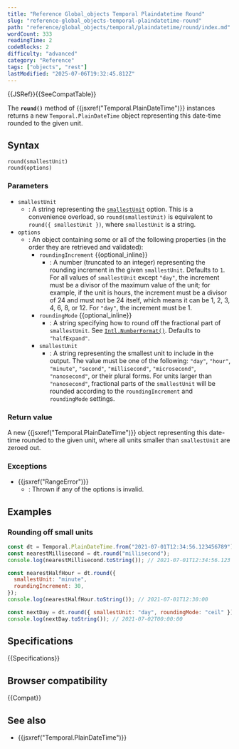 ```yaml
---
title: "Reference Global_objects Temporal Plaindatetime Round"
slug: "reference-global_objects-temporal-plaindatetime-round"
path: "reference/global_objects/temporal/plaindatetime/round/index.md"
wordCount: 333
readingTime: 2
codeBlocks: 2
difficulty: "advanced"
category: "Reference"
tags: ["objects", "rest"]
lastModified: "2025-07-06T19:32:45.812Z"
---
```



{{JSRef}}{{SeeCompatTable}}

The **`round()`** method of {{jsxref("Temporal.PlainDateTime")}} instances returns a new `Temporal.PlainDateTime` object representing this date-time rounded to the given unit.

## Syntax

```js-nolint
round(smallestUnit)
round(options)
```

### Parameters

- `smallestUnit`
  - : A string representing the [`smallestUnit`](#smallestunit_2) option. This is a convenience overload, so `round(smallestUnit)` is equivalent to `round({ smallestUnit })`, where `smallestUnit` is a string.
- `options`
  - : An object containing some or all of the following properties (in the order they are retrieved and validated):
    - `roundingIncrement` {{optional_inline}}
      - : A number (truncated to an integer) representing the rounding increment in the given `smallestUnit`. Defaults to `1`. For all values of `smallestUnit` except `"day"`, the increment must be a divisor of the maximum value of the unit; for example, if the unit is hours, the increment must be a divisor of 24 and must not be 24 itself, which means it can be 1, 2, 3, 4, 6, 8, or 12. For `"day"`, the increment must be 1.
    - `roundingMode` {{optional_inline}}
      - : A string specifying how to round off the fractional part of `smallestUnit`. See [`Intl.NumberFormat()`](/en-US/docs/Web/JavaScript/Reference/Global_Objects/Intl/NumberFormat/NumberFormat#roundingmode). Defaults to `"halfExpand"`.
    - `smallestUnit`
      - : A string representing the smallest unit to include in the output. The value must be one of the following: `"day"`, `"hour"`, `"minute"`, `"second"`, `"millisecond"`, `"microsecond"`, `"nanosecond"`, or their plural forms. For units larger than `"nanosecond"`, fractional parts of the `smallestUnit` will be rounded according to the `roundingIncrement` and `roundingMode` settings.

### Return value

A new {{jsxref("Temporal.PlainDateTime")}} object representing this date-time rounded to the given unit, where all units smaller than `smallestUnit` are zeroed out.

### Exceptions

- {{jsxref("RangeError")}}
  - : Thrown if any of the options is invalid.

## Examples

### Rounding off small units

```js
const dt = Temporal.PlainDateTime.from("2021-07-01T12:34:56.123456789");
const nearestMillisecond = dt.round("millisecond");
console.log(nearestMillisecond.toString()); // 2021-07-01T12:34:56.123

const nearestHalfHour = dt.round({
  smallestUnit: "minute",
  roundingIncrement: 30,
});
console.log(nearestHalfHour.toString()); // 2021-07-01T12:30:00

const nextDay = dt.round({ smallestUnit: "day", roundingMode: "ceil" });
console.log(nextDay.toString()); // 2021-07-02T00:00:00
```

## Specifications

{{Specifications}}

## Browser compatibility

{{Compat}}

## See also

- {{jsxref("Temporal.PlainDateTime")}}

